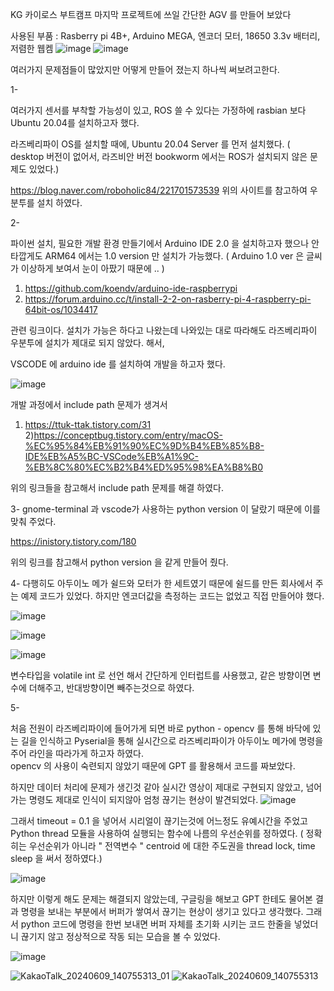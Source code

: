 KG 카이로스 부트캠프 마지막 프로젝트에 쓰일 간단한 AGV 를 만들어 보았다

사용된 부품 : Rasberry pi 4B+, Arduino MEGA, 엔코더 모터, 18650 3.3v 배터리, 저렴한 웹켐
![image](https://github.com/kroker22/arduino/assets/156269847/65693795-6f9a-4a2d-a85a-3167f519c861)
![image](https://github.com/kroker22/arduino/assets/156269847/1e18de5d-2ae0-497a-b19e-aeda55425d40)
  
여러가지 문제점들이 많았지만 어떻게 만들어 졌는지 하나씩 써보려고한다. 

1-

여러가지 센서를 부착할 가능성이 있고, ROS 쓸 수 있다는 가정하에 rasbian 보다 Ubuntu 20.04를 설치하고자 했다.

라즈베리파이 OS를 설치할 때에, Ubuntu 20.04 Server 를 먼저 설치했다. 
( desktop 버전이 없어서, 라즈비안 버전 bookworm 에서는 ROS가 설치되지 않은 문제도 있었다.)

https://blog.naver.com/roboholic84/221701573539
위의 사이트를 참고하여 우분투를 설치 하였다.


2-

파이썬 설치, 필요한 개발 환경 만들기에서 Arduino IDE 2.0 을 설치하고자 했으나 안타깝게도 ARM64 에서는 1.0 version 만 설치가 가능했다.
( Arduino 1.0 ver 은 글씨가 이상하게 보여서 눈이 아팠기 때문에 .. )
  1) https://github.com/koendv/arduino-ide-raspberrypi
  2) https://forum.arduino.cc/t/install-2-2-on-rasberry-pi-4-raspberry-pi-64bit-os/1034417

관련 링크이다. 설치가 가능은 하다고 나왔는데 나와있는 대로 따라해도 라즈베리파이 우분투에 설치가 제대로 되지 않았다.
해서,

VSCODE 에 arduino ide 를 설치하여 개발을 하고자 했다.

![image](https://github.com/kroker22/arduino/assets/156269847/874a290a-67bb-4a83-94a6-14d77da69ab5)

개발 과정에서  include path 문제가 생겨서 

  1) https://ttuk-ttak.tistory.com/31
  2)https://conceptbug.tistory.com/entry/macOS-%EC%95%84%EB%91%90%EC%9D%B4%EB%85%B8-IDE%EB%A5%BC-VSCode%EB%A1%9C-%EB%8C%80%EC%B2%B4%ED%95%98%EA%B8%B0

위의 링크들을 참고해서 include path 문제를 해결 하였다.



3-
gnome-terminal 과 vscode가 사용하는 python version 이 달랐기 때문에 이를 맞춰 주었다.

https://inistory.tistory.com/180

위의 링크를 참고해서 python version 을 같게 만들어 줬다.



4-
다행히도 아두이노 메가 쉴드와 모터가 한 세트였기 때문에 쉴드를 만든 회사에서 주는 예제 코드가 있었다.
하지만 엔코더값을 측정하는 코드는 없었고 직접 만들어야 했다. 

 ![image](https://github.com/kroker22/arduino/assets/156269847/71307680-edc8-4087-bd86-6cafb379381b)

![image](https://github.com/kroker22/arduino/assets/156269847/883d6f9e-cccc-426f-a6f2-880a02e223ce)

![image](https://github.com/kroker22/arduino/assets/156269847/c851b588-1905-46f3-a183-d29ccdc02ee6)

변수타입을 volatile int 로 선언 해서
간단하게 인터럽트를 사용했고, 같은 방향이면 변수에 더해주고, 반대방향이면 빼주는것으로 하였다.


5-

처음 전원이 라즈베리파이에 들어가게 되면 바로 python - opencv 를 통해 바닥에 있는 길을 인식하고
Pyserial을 통해 실시간으로 라즈베리파이가 아두이노 메가에 명령을 주어 라인을 따라가게 하고자 하였다.  
opencv 의 사용이 숙련되지 않았기 때문에 GPT 를 활용해서 코드를 짜보았다. 

하지만 데이터 처리에 문제가 생긴것 같아 실시간 영상이 제대로 구현되지 않았고, 넘어가는 명령도 제대로 인식이 되지않아
엄청 끊기는 현상이 발견되었다.
![image](https://github.com/kroker22/arduino/assets/156269847/a4dcb5ac-cd09-4e43-a6af-e794dd5c3a72)

그래서 timeout = 0.1 을 넣어서 시리얼이 끊기는것에 어느정도 유예시간을 주었고
Python thread 모듈을 사용하여 실행되는 함수에 나름의 우선순위를 정하였다.
( 정확히는 우선순위가 아니라 " 전역변수 " centroid 에 대한 주도권을 thread lock, time sleep 을 써서 정하였다.)


![image](https://github.com/kroker22/arduino/assets/156269847/e8e173d9-936d-4965-b147-cc396eb484f0)

하지만 이렇게 해도 문제는 해결되지 않았는데, 구글링을 해보고 GPT 한테도 물어본 결과
명령을 보내는 부분에서 버퍼가 쌓여서 끊기는 현상이 생기고 있다고 생각했다. 
그래서 python 코드에 명령을 한번 보내면 버퍼 자체를 초기화 시키는 코드 한줄을 넣었더니 끊기지 않고 정상적으로 작동 되는 모습을 볼 수 있었다.

![image](https://github.com/kroker22/arduino/assets/156269847/dba69be2-2866-4b36-9ceb-d366a2141d14)



![KakaoTalk_20240609_140755313_01](https://github.com/kroker22/arduino/assets/156269847/1e9c3ae9-da64-4f97-a125-65a0d3b1bb5e)
![KakaoTalk_20240609_140755313](https://github.com/kroker22/arduino/assets/156269847/41c4126e-83f0-4907-aa65-67b317babb53)

